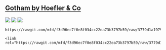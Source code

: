 ## [Gotham by Hoefler & Co](https://www.typography.com/fonts/gotham/overview/)
![](https://rawgit.com/mfd/f3d96ec7f0e8f034cc22ea73b3797b59/raw/8e8f0c08356d984ef212e02beab979ceb849f097/Gotham_Cyrillic.jpg)
![](https://rawgit.com/mfd/f3d96ec7f0e8f034cc22ea73b3797b59/raw/59c47cc97997c2f06f67175e1b5718ee54cc0aa5/gotham_cell_21-67a7d961a2769036dc177455b7e2abbd.png)
![](https://rawgit.com/mfd/f3d96ec7f0e8f034cc22ea73b3797b59/raw/59c47cc97997c2f06f67175e1b5718ee54cc0aa5/gotham_cell_18-c093daa9500abeca4395a8816f1847e3.png)

```
https://rawgit.com/mfd/f3d96ec7f0e8f034cc22ea73b3797b59/raw/3779d1a1979cf788b435f26139e34010c9ad3079/gotham.css

<link rel="https://rawgit.com/mfd/f3d96ec7f0e8f034cc22ea73b3797b59/raw/3779d1a1979cf788b435f26139e34010c9ad3079/gotham.css">

```

